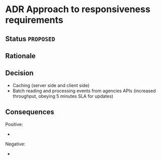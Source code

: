 # ADR Approach to responsiveness requirements

## Status `PROPOSED`

## Rationale

## Decision
- Caching (server side and client side)
- Batch reading and processing events from agencies APIs (increased throughput, obeying 5 minutes SLA for updates)

## Consequences

Positive:

* 

Negative:

* 
